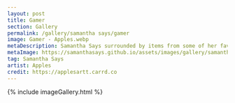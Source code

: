 ```yaml
---
layout: post
title: Gamer
section: Gallery
permalink: /gallery/samantha says/gamer
image: Gamer - Apples.webp
metaDescription: Samantha Says surrounded by items from some of her favourite games. Commissioned from Apples.
metaImage: https://samanthasays.github.io/assets/images/gallery/samantha says/Gamer - Apples.webp
tag: Samantha Says
artist: Apples
credit: https://applesartt.carrd.co
---
```

{% include imageGallery.html %}